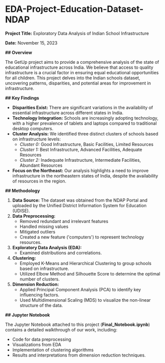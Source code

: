 # EDA-Project-Education-Dataset-NDAP


**Project Title:**  Exploratory Data Analysis of Indian School Infrastructure


**Date:** November 15, 2023

**## Overview**

The GetUp project aims to provide a comprehensive analysis of the state of educational infrastructure across India. We believe that access to quality infrastructure is a crucial factor in ensuring equal educational opportunities for all children.  This project delves into the Indian schools dataset, uncovering patterns, disparities, and potential areas for improvement in infrastructure.

**## Key Findings**

* **Disparities Exist:** There are significant variations in the availability of essential infrastructure across different states in India.
* **Technology Integration:** Schools are increasingly adopting technology, with a higher prevalence of tablets and laptops compared to traditional desktop computers.
* **Cluster Analysis:** We identified three distinct clusters of schools based on infrastructure levels:
    * *Cluster 0:* Good Infrastructure, Basic Facilities, Limited Resources
    * *Cluster 1:* Best Infrastructure, Advanced Facilities, Adequate Resources
    * *Cluster 2:* Inadequate Infrastructure, Intermediate Facilities, Abundant Resources
* **Focus on the Northeast:** Our analysis highlights a need to improve infrastructure in the northeastern states of India, despite the availability of resources in the region.

**## Methodology**

1. **Data Source:** The dataset was obtained from the NDAP Portal and uploaded by the Unified District Information System for Education (UDISE).
2. **Data Preprocessing:**
    * Removed redundant and irrelevant features
    * Handled missing values 
    * Mitigated outliers
    * Created a new feature ('computers') to represent technology resources.
3. **Exploratory Data Analysis (EDA):**  
    * Examined distributions and correlations.
4. **Clustering:**
    * Employed K-Means and Hierarchical Clustering to group schools based on infrastructure.
    * Utilized Elbow Method and Silhouette Score to determine the optimal number of clusters.
5.  **Dimension Reduction:**
    * Applied Principal Component Analysis (PCA) to identify key influencing factors. 
    * Used Multidimensional Scaling (MDS) to visualize the non-linear structure of the data.

**## Jupyter Notebook**

The Jupyter Notebook attached to this project (**Final_Notebook.ipynb**) contains a detailed walkthrough of our work, including:

* Code for data preprocessing
* Visualizations from EDA
* Implementation of clustering algorithms
* Results and interpretations from dimension reduction techniques.


